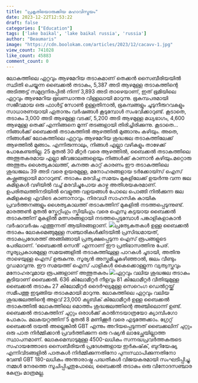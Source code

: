 ```yaml
---
title: "പ്രകൃതിയൊരുക്കിയ മഹാവിസ്മയം"
date: 2023-12-22T12:53:22
draft: false
categories: ["Education"]
tags: ['lake baikal', 'lake baikal russia', 'russia']
author: "Beaumaris"
image: "https://cdn.boolokam.com/articles/2023/12/cacavv-1.jpg"
view_count: 741028
like_count: 45883
comment_count: 0
---
```


ലോകത്തിലെ ഏറ്റവും ആഴമേറിയ തടാകമാണ് തെക്കൻ സൈബീരിയയിൽ സ്ഥിതി ചെയ്യുന്ന ബൈക്കൽ തടാകം, 5,387 അടി ആഴമുള്ള തടാകത്തിന്റെ അടിത്തട്ട് സമുദ്രനിരപ്പിൽ നിന്ന് 3,893 അടി താഴെയാണ്, ഇത് ഭൂമിയിലെ ഏറ്റവും ആഴമേറിയ ഭൂഖണ്ഡാന്തര വിള്ളലായി മാറുന്നു. ഭൂകമ്പപരമായി സജീവമായ ഒരു ഫാൾട്ട് സോൺ ഉള്ളതിനാൽ, ഭൂകമ്പങ്ങളും ചൂടുനീരുറവകളും സാധാരണയായി ഏതാനും വർഷങ്ങൾ കൂടുമ്പോൾ സംഭവിക്കാറുണ്ട്. കൂടാതെ, തടാകം 3,000 അടി ആഴമുള്ള വടക്ക്, 5,200 അടി ആഴമുള്ള മധ്യഭാഗം, 4,600 ആഴമുള്ള തെക്ക് എന്നിങ്ങനെ മൂന്ന് തടങ്ങളായി തിരിച്ചിരിക്കുന്നു. കൂടാതെ... നിങ്ങൾക്ക് ബൈക്കൽ തടാകത്തിൽ ആഴത്തിൽ മുങ്ങാനും കഴിയും. അതെ, നിങ്ങൾക്ക് ലോകത്തിലെ ഏറ്റവും ആഴമേറിയ ശുദ്ധജല തടാകത്തിലേക്ക് ആഴത്തിൽ മുങ്ങാം. എന്നിരുന്നാലും, നിങ്ങൾ എല്ലാ വഴികളും താഴേക്ക് പോകേണ്ടതില്ല. 25 മുതൽ 30 മീറ്റർ വരെ ആഴത്തിൽ, ബൈക്കൽ തടാകത്തിലെ അത്ഭുതകരമായ എല്ലാ ജീവജാലങ്ങളെയും നിങ്ങൾക്ക് കാണാൻ കഴിയും.മറ്റൊരു അത്ഭുതം ശൈത്യകാലത്ത്, കനത്ത കാറ്റ് കാരണം ഈ തടാകത്തിലെ ശുദ്ധജലം 39 അടി വരെ ഉയരമുള്ള, മനോഹരങ്ങളായ ടർക്കോയ്സ് ഐസ് കഷ്ണങ്ങളായി മാറാറുണ്ട്. തടാകം മരവിച്ച സമയം മുകളിലേക്ക് ഉയർന്നു വന്ന ജല കുമിളകൾ വഴിയിൽ വച്ച് മരവിച്ചുപോയ കാഴ്ച അതിശയകരമാണ്. ഉപരിതലത്തിനടിയിൽ വെളുത്ത വളയങ്ങൾ പോലെ പൊങ്ങി നിൽക്കുന്ന ജല കുമിളകളെ എവിടെ കാണാനാവും. നിരവധി സാഹസിക കായിക പ്രവർത്തനങ്ങളും ശൈത്യകാലത്ത് തടാകത്തിന് മുകളിൽ നടത്തപ്പെടുന്നുണ്ട്. മാരത്തൺ മുതൽ സ്കേറ്റിംഗും സ്കിയിംഗും വരെ ഐസു കട്ടയായ ബൈക്കൽ തടാകത്തിന് മുകളിൽ മത്സരങ്ങളായി നടത്തപ്പെടുമ്പോൾ പങ്കാളികളാകാൻ വർഷാവർഷം എത്തുന്നത് ആയിരങ്ങളാണ്. ![](https://cdn.boolokam.com/articles/2023/12/qdqdqddqddd.jpg)പ്രത്യേകതകള്‍ ഉള്ള ബൈക്കല്‍ തടാകം ലോകമെങ്ങുമുള്ള സഞ്ചാരികള്‍ക്കിടയില്‍ പ്രസിദ്ധമായത്, തടാകപ്രദേശത്ത് അങ്ങിങ്ങായി പ്രത്യക്ഷപ്പെടുന്ന ഐസ് രൂപങ്ങളുടെ പേരിലാണ്. ‘ബൈക്കൽ സെൻ’ എന്നാണ് ഈ പ്രതിഭാസത്തിനു പേര്. സൂര്യപ്രകാശമുള്ള സമയങ്ങളില്‍ തടാകത്തിലുള്ള പാറകൾ ചൂടായി, അതിനു താഴെയുള്ള ഐസ് ഉരുകുന്നു. സൂര്യൻ അസ്തമിച്ചുകഴിഞ്ഞാൽ, ജലം വീണ്ടും ദൃഡമാവുന്നു. ഈ സമയത്ത് ഐസ് പാളികള്‍ കൈക്കൊള്ളുന്ന വ്യത്യസ്തവും മനോഹരവുമായ രൂപങ്ങളാണ് അത്ഭുതകരം ![](https://cdn.boolokam.com/articles/2023/12/fwfwwfffwf.jpg)ഏറ്റവും വലിയ ശുദ്ധജല തടാകം കൂടിയാണ് ബൈക്കൽ. 636 കിലോമീറ്റർ നീളവും 81 കിലോമീറ്റർ വീതിയുമുള്ള ബൈക്കൽ തടാകം 27 കിലോമീറ്റർ ദൈർഘ്യമുള്ള സെറെംഗ ഡെൽറ്റയ്ക്ക് സമീപത്തു ഇടുങ്ങിയ തടാകമായി മാറുന്നു. ലോകത്തിലെ ഏറ്റവും വലിയ ശുദ്ധജലത്തിന്റെ അളവ് 23,000 ക്യുബിക് കിലോമീറ്റർ ഉള്ള ബൈക്കൽ തടാകത്തിൽ ലോകത്തിലെ മൊത്തം ശുദ്ധജലത്തിന്റെ അഞ്ചിലൊന്ന് ഉണ്ട്. ബൈക്കൽ തടാകത്തിന് ചുറ്റും ഒരാൾക്ക് കാൽനടയാത്രയോ ക്യാമ്പിംഗോ പോകാം. മലകയറ്റത്തിന് 5 മുതൽ 8 മണിക്കൂർ വരെ എടുത്തേക്കാം. ഗ്രേറ്റ് ബൈക്കൽ ട്രയൽ അല്ലെങ്കിൽ GBT എന്നും അറിയപ്പെടുന്നത് ബൈക്കലിന് ചുറ്റും ഒരു പാത നിർമ്മിക്കാൻ പ്രവർത്തിക്കുന്ന ഒരു റഷ്യൻ ലാഭേച്ഛയില്ലാത്ത സ്ഥാപനമാണ്. ലോകമെമ്പാടുമുള്ള 4500-ലധികം സന്നദ്ധപ്രവർത്തകരുടെ സഹായത്തോടെ സൈബീരിയൻ പ്രദേശങ്ങളായ ഇർകുഷ്‌ക്, ബുറിയേഷ്യ എന്നിവിടങ്ങളിൽ പാതകൾ നിർമ്മിക്കുന്നതിനോ പുനഃസ്ഥാപിക്കുന്നതിനോ വേണ്ടി GBT 180-ലധികം അന്താരാഷ്ട്ര പദ്ധതികൾ വിജയകരമായി സംഘടിപ്പിച്ചു. നമ്മൾ നേരത്തെ സൂചിപ്പിച്ചതുപോലെ, ബൈക്കൽ തടാകം ഒരു വിനോദസഞ്ചാര കേന്ദ്രം മാത്രമല്ല.
